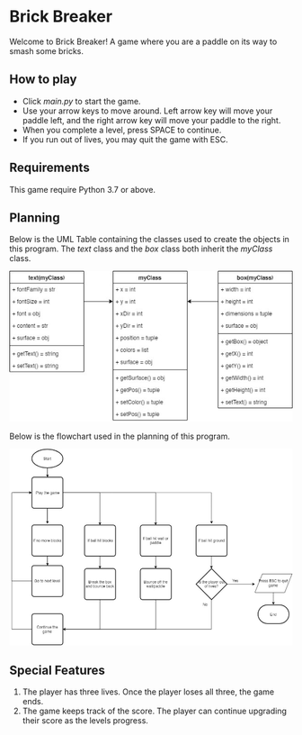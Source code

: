 # Brick Breaker

Welcome to Brick Breaker!  A game where you are a paddle on its way to smash some bricks.

## How to play
* Click _main.py_ to start the game.
* Use your arrow keys to move around.  Left arrow key will move your paddle left, and the right arrow key will move your paddle to the right.
* When you complete a level, press SPACE to continue.
* If you run out of lives, you may quit the game with ESC.

## Requirements

This game require Python 3.7 or above.

## Planning
Below is the UML Table containing the classes used to create the objects in this program.  The _text_ class and the _box_ class both inherit the _myClass_ class.


![UML TABLE](https://raw.githubusercontent.com/nathanlytang/BrickBreakers/master/images/BrickBreakers-UMLTable.jpg "UML Table")

Below is the flowchart used in the planning of this program.


![Flowchart](https://raw.githubusercontent.com/nathanlytang/BrickBreakers/master/images/BrickBreakers-Flowchart.jpg "Flowchart")

## Special Features
1. The player has three lives.  Once the player loses all three, the game ends.
2. The game keeps track of the score.  The player can continue upgrading their score as the levels progress.
